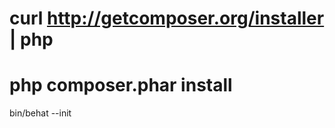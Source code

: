  
curl http://getcomposer.org/installer | php
===========================================

php composer.phar install
=========================

bin/behat --init

